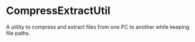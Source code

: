 # CompressExtractUtil
A utility to compress and extract files from one PC to another while keeping file paths.

